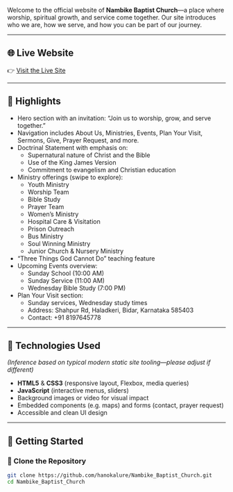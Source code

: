 Welcome to the official website of **Nambike Baptist Church**—a place where worship, spiritual growth, and service come together. Our site introduces who we are, how we serve, and how you can be part of our journey.

---

## 🌐 Live Website

👉 [Visit the Live Site](https://nambike-baptist-church.netlify.app/)

---

## 📌 Highlights

- Hero section with an invitation: “Join us to worship, grow, and serve together.”
- Navigation includes About Us, Ministries, Events, Plan Your Visit, Sermons, Give, Prayer Request, and more.
- Doctrinal Statement with emphasis on:
  - Supernatural nature of Christ and the Bible
  - Use of the King James Version
  - Commitment to evangelism and Christian education
- Ministry offerings (swipe to explore):
  - Youth Ministry
  - Worship Team
  - Bible Study
  - Prayer Team
  - Women’s Ministry
  - Hospital Care & Visitation
  - Prison Outreach
  - Bus Ministry
  - Soul Winning Ministry
  - Junior Church & Nursery Ministry
- “Three Things God Cannot Do” teaching feature
- Upcoming Events overview:
  - Sunday School (10:00 AM)
  - Sunday Service (11:00 AM)
  - Wednesday Bible Study (7:00 PM)
- Plan Your Visit section:
  - Sunday services, Wednesday study times
  - Address: Shahpur Rd, Haladkeri, Bidar, Karnataka 585403
  - Contact: +91 8197645778 

---

## 🔧 Technologies Used

*(Inference based on typical modern static site tooling—please adjust if different)*

- **HTML5** & **CSS3** (responsive layout, Flexbox, media queries)
- **JavaScript** (interactive menus, sliders)
- Background images or video for visual impact
- Embedded components (e.g. maps) and forms (contact, prayer request)
- Accessible and clean UI design

---

## 🚀 Getting Started

### 📁 Clone the Repository

```bash
git clone https://github.com/hanokalure/Nambike_Baptist_Church.git
cd Nambike_Baptist_Church
